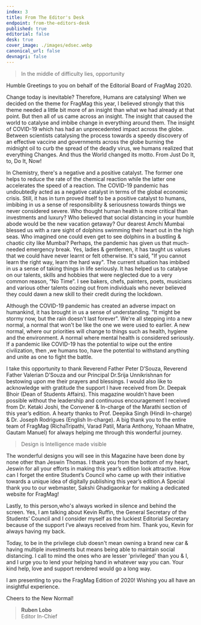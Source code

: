 ```yaml
---
index: 3
title: From The Editor's Desk
endpoint: from-the-editors-desk
published: true
editorial: false
desk: true
cover_image: ./images/edsec.webp
canonical_url: false
devnagri: false
---
```


> In the middle of difficulty lies, opportunity

Humble Greetings to you on behalf of the Editorial Board of FragMag 2020.

Change today is inevitable? Therefore, Humans are catalysing! When we decided on the theme for FragMag this year, I believed strongly that this theme needed a little bit more of an insight than what we had already at that point. But then all of us came across an insight. The insight that caused the world to catalyse and imbibe change in everything around them. The insight of COVID-19 which has had an unprecedented impact across the globe. Between scientists catalysing the process towards a speedy discovery of an effective vaccine and governments across the globe burning the midnight oil to curb the spread of the deadly virus, we humans realized that everything Changes. And thus the World changed its motto. From Just Do It, to, Do It, Now!

In Chemistry, there's a negative and a positive catalyst. The former one helps to reduce the rate of the chemical reaction while the latter one accelerates the speed of a reaction. The COVID-19 pandemic has undoubtedly acted as a negative catalyst in terms of the global economic crisis. Still, it has in turn proved itself to be a positive catalyst to humans, imbibing in us a sense of responsibility & seriousness towards things we never considered severe. Who thought human health is more critical than investments and luxury? Who believed that social distancing in your humble abode would be the new vacation getaway? Our dearest Amchi Mumbai blessed us with a rare sight of dolphins swimming their heart out in the high seas. Who imagined one could even get to see dolphins in a bustling & chaotic city like Mumbai? Perhaps, the pandemic has given us that much-needed emergency break. Yes, ladies & gentlemen, it has taught us values that we could have never learnt or felt otherwise. It's said, "If you cannot learn the right way, learn the hard way". The current situation has imbibed in us a sense of taking things in life seriously. It has helped us to catalyse on our talents, skills and hobbies that were neglected due to a very common reason, “No Time”. I see bakers, chefs, painters, poets, musicians and various other talents oozing out from individuals who never believed they could dawn a new skill to their credit during the lockdown.

Although the COVID-19 pandemic has created an adverse impact on humankind, it has brought in us a sense of understanding. "It might be stormy now, but the rain doesn't last forever". We're all stepping into a new normal, a normal that won't be like the one we were used to earlier. A new normal, where our priorities will change to things such as health, hygiene and the environment. A normal where mental health is considered seriously. If a pandemic like COVID-19 has the potential to wipe out the entire civilization, then ,we humans too, have the potential to withstand anything and unite as one to fight the battle.

I take this opportunity to thank Reverend Father Peter D’Souza, Reverend Father Valerian D’Souza and our Principal Dr.Srija Unnikrishnan for bestowing upon me their prayers and blessings. I would also like to acknowledge with gratitude the support I have received from Dr. Deepak Bhoir (Dean of Students Affairs). This magazine wouldn’t have been possible without the leadership and continuous encouragement I received from Dr. Ketaki Joshi, the Convener & In-charge of the Marathi section of this year’s edition. A hearty thanks to Prof. Deepika Singh (Hindi In-charge) & Dr. Joseph Rodrigues (English In-charge). A big thank you to the entire team of FragMag (RichaTripathi, Varad Patil, Maria Anthony, Yohaan Mhatre, Gautam Manuel) for always helping me through this wonderful journey.

> Design is Intelligence made visible

The wonderful designs you will see in this Magazine have been done by none other than Jeswin Thomas. I thank you from the bottom of my heart, Jeswin for all your efforts in making this year’s edition look attractive. How can I forget the entire Student’s Council who came up with their initiative towards a unique idea of digitally publishing this year’s edition.A Special thank you to our webmaster, Sakshi Ghadigaonkar for making a dedicated website for FragMag!

Lastly, to this person,who's always worked in silence and behind the screen. Yes, I am talking about Kevin Ruffin, the General Secretary of the Students’ Council and I consider myself as the luckiest Editorial Secretary because of the support I’ve always received from him. Thank you, Kevin for always having my back.

Today, to be in the privilege club doesn't mean owning a brand new car & having multiple investments but means being able to maintain social distancing. I call to mind the ones who are lesser 'privileged' than you & I, and I urge you to lend your helping hand in whatever way you can. Your kind help, love and support rendered would go a long way.

I am presenting to you the FragMag Edition of 2020! Wishing you all have an insightful experience.

Cheers to the New Normal!

> **Ruben Lobo**<br>
> Editor In-Chief
